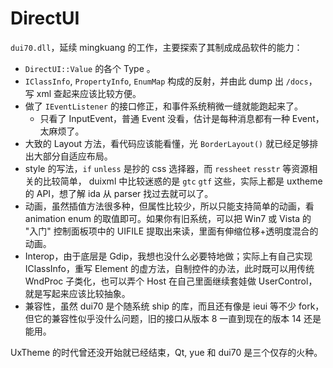 # DirectUI

`dui70.dll`，延续 mingkuang 的工作，主要探索了其制成成品软件的能力：

* `DirectUI::Value` 的各个 Type 。
* `IClassInfo`, `PropertyInfo`, `EnumMap` 构成的反射，并由此 dump 出 `/docs`，写 xml 查起来应该比较方便。
* 做了 `IEventListener` 的接口修正，和事件系统稍微一缝就能跑起来了。
  * 只看了 InputEvent，普通 Event 没看，估计是每种消息都有一种 Event，太麻烦了。
* 大致的 Layout 方法，看代码应该能看懂，光 `BorderLayout()` 就已经足够排出大部分自适应布局。
* style 的写法，`if` `unless` 是抄的 css 选择器，而 `ressheet` `resstr` 等资源相关的比较简单， duixml 中比较迷惑的是 `gtc` `gtf` 这些，实际上都是 uxtheme 的 API，想了解 ida 从 parser 找过去就可以了。
* 动画，虽然插值方法很多种，但属性比较少，所以只能支持简单的动画，看 animation enum 的取值即可。如果你有旧系统，可以把 Win7 或 Vista 的 "入门" 控制面板项中的 UIFILE 提取出来读，里面有伸缩位移+透明度混合的动画。
* Interop，由于底层是 Gdip，我想也没什么必要特地做；实际上有自己实现 IClassInfo，重写 Element 的虚方法，自制控件的办法，此时既可以用传统 WndProc 子类化，也可以弄个 Host 在自己里面继续套娃做 UserControl，就是写起来应该比较抽象。
* 兼容性，虽然 dui70 是个随系统 ship 的库，而且还有像是 ieui 等不少 fork，但它的兼容性似乎没什么问题，旧的接口从版本 8 一直到现在的版本 14 还是能用。

UxTheme 的时代曾还没开始就已经结束，Qt, yue 和 dui70 是三个仅存的火种。
